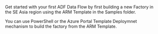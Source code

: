 Get started with your first ADF Data Flow by first building a new Factory in the SE Asia region using the ARM Template in the Samples folder.

You can use PowerShell or the Azure Portal Template Deploymnet mechanism to build the factory from the ARM Template.



